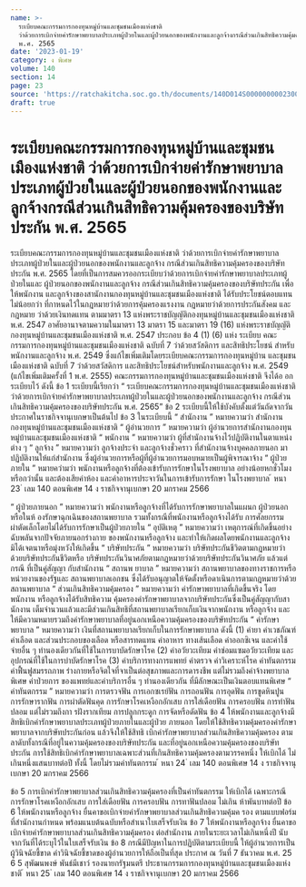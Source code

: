 ```yaml
---
name: >-
  ระเบียบคณะกรรมการกองทุนหมู่บ้านและชุมชนเมืองแห่งชาติ
  ว่าด้วยการเบิกจ่ายค่ารักษาพยาบาลประเภทผู้ป่วยในและผู้ป่วยนอกของพนักงานและลูกจ้างกรณีส่วนเกินสิทธิความคุ้มครองของบริษัทประกัน
  พ.ศ. 2565
date: '2023-01-19'
category: ง พิเศษ
volume: 140
section: 14
page: 23
source: 'https://ratchakitcha.soc.go.th/documents/140D014S0000000002300.pdf'
draft: true
---
```


# ระเบียบคณะกรรมการกองทุนหมู่บ้านและชุมชนเมืองแห่งชาติ ว่าด้วยการเบิกจ่ายค่ารักษาพยาบาลประเภทผู้ป่วยในและผู้ป่วยนอกของพนักงานและลูกจ้างกรณีส่วนเกินสิทธิความคุ้มครองของบริษัทประกัน พ.ศ. 2565

ระเบียบคณะกรรมการกองทุนหมู่บ้านและชุมชนเมืองแห่งชาติ ว่าด้วยการเบิกจ่ายค่ารักษาพยาบาลประเภทผู้ป่วยในและผู้ป่วยนอกของพนักงานและลูกจ้าง กรณีส่วนเกินสิทธิความคุ้มครองของบริษัทประกัน พ.ศ. 2565 โดยที่เป็นการสมควรออกระเบียบว่าด้วยการเบิกจ่ายค่ารักษาพยาบาลประเภทผู้ป่วยในและ ผู้ป่วยนอกของพนักงานและลูกจ้าง กรณีส่วนเกินสิทธิความคุ้มครองของบริษัทประกัน เพื่อให้พนักงาน และลูกจ้างของสานักงานกองทุนหมู่บ้านและชุมชนเมืองแห่งชาติ ได้รับประโยชน์ตอบแทนไม่น้อยกว่า ที่กาหนดไว้ในกฎหมายว่าด้วยการคุ้มครองแรงงาน กฎหมายว่าด้วยการประกันสังคม และกฎหมาย ว่าด้วยเงินทดแทน ตามมาตรา 13 แห่งพระราชบัญญัติกองทุนหมู่บ้านและชุมชนเมืองแห่งชาติ พ.ศ. 2547 อาศัยอานาจตามความในมาตรา 13 มาตรา 15 และมาตรา 19 (16) แห่งพระราชบัญญัติ กองทุนหมู่บ้านและชุมชนเมืองแห่งชาติ พ.ศ. 2547 ประกอบ ข้อ 4 (1) (6) แห่ง ระเบียบ คณะกรรมการกองทุนหมู่บ้านและชุมชนเมืองแห่งชาติ ฉบับที่ 7 ว่าด้วยสวัสดิการ และสิทธิประโยชน์ สำหรับพนักงานและลูกจ้าง พ.ศ. 2549 ซึ่งแก้ไขเพิ่มเติมโดยระเบียบคณะกรรมการกองทุนหมู่บ้าน และชุมชนเมืองแห่งชาติ ฉบับที่ 7 ว่าด้วยสวัสดิการ และสิทธิประโยชน์สำหรับพนักงานและลูกจ้าง พ.ศ. 2549 (แก้ไขเพิ่มเติมครั้งที่ 1 พ.ศ. 2555) คณะกรรมการกองทุนหมู่บ้านและชุมชนเมืองแห่งชาติ จึงได้อ อกระเบียบไว้ ดังนี้ ข้อ 1 ระเบียบนี้เรียกว่า “ ระเบียบคณะกรรมการกองทุนหมู่บ้านและชุมชนเมืองแห่งชาติ ว่าด้วยการเบิกจ่ายค่ารักษาพยาบาลประเภทผู้ป่วยในและผู้ป่วยนอกของพนักงานและลูกจ้าง กรณีส่วนเกินสิทธิความคุ้มครองของบริษัทประกัน พ.ศ. 2565” ข้อ 2 ระเบียบนี้ให้ใช้บังคับตั้งแต่วันถัดจากวันประกาศในราชกิจจานุเบกษาเป็นต้นไป ข้อ 3 ในระเบียบนี้ “ สำนักงาน ” หมายความว่า สำนักงานกองทุนหมู่บ้านและชุมชนเมืองแห่งชาติ “ ผู้อำนวยการ ” หมายความว่า ผู้อำนวยการสำนักงานกองทุนหมู่บ้านและชุมชนเมืองแห่งชาติ “ พนักงาน ” หมายความว่า ผู้ที่สำนักงานจ้างไว้ปฏิบัติงานในตาแหน่งต่าง ๆ “ ลูกจ้าง ” หมายความว่า ลูกจ้างประจำ และลูกจ้างชั่วคราว ที่สำนักงานจ้างบุคคลภายนอก มาปฏิบัติงานให้แก่สำนักงาน ซึ่งผู้อำนวยการหรือผู้ที่ผู้อำนวยการมอบหมายเป็นผู้พิจารณาจ้าง “ ผู้ป่วยภายใน ” หมายควำมว่า พนักงานหรือลูกจ้างที่ต้องเข้ารับการรักษาในโรงพยาบาล อย่างน้อยหกชั่วโมงหรือกว่านั้น และต้องเสียค่าห้อง และค่าอาหารประจาวันในการเข้ารับการรักษา ในโรงพยาบาล ้ หนา 23 ่ เลม 140 ตอนพิเศษ 14 ง ราชกิจจานุเบกษา 20 มกราคม 2566

“ ผู้ป่วยภายนอก ” หมายความว่า พนักงานหรือลูกจ้างที่ได้รับการรักษาพยาบาลในแผนก ผู้ป่วยนอกหรือในห้ องรักษาฉุกเฉินของสถานพยาบาล รวมทั้งกรณีที่พนักงานหรือลูกจ้างได้รับ การศัลยกรรมผ่าตัดเล็กโดยไม่ได้รับการรักษาเป็นผู้ป่วยภายใน “ อุบัติเหตุ ” หมายความว่า เหตุการณ์ที่เกิดขึ้นอย่างฉับพลันจากปัจจัยภายนอกร่างกาย ของพนักงานหรือลูกจ้าง และทำให้เกิดผลโดยพนักงานและลูกจ้างมิได้เจตนาหรือมุ่งหวังให้เกิดขึ้น “ บริษัทประกัน ” หมายความว่า บริษัทประกันชีวิตตามกฎหมายว่าด้วยบริษัทประกันชีวิตหรือ บริษัทประกันวินาศภัยตามกฎหมายว่าด้วยบริษัทประกันวินาศภัย แล้วแต่กรณี ที่เป็นคู่สัญญา กับสำนักงาน “ สถานพ ยาบาล ” หมายความว่า สถานพยาบาลของทางราชการหรือหน่วยงานของรัฐและ สถานพยาบาลเอกชน ซึ่งได้รับอนุญาตให้จัดตั้งหรือดาเนินการตามกฎหมายว่าด้วยสถานพยาบาล “ ส่วนเกินสิทธิความคุ้มครอง ” หมายความว่า ค่ารักษาพยาบาลที่เกิดขึ้นจริง โดยพนักงาน หรือลูกจ้างได้รับสิทธิความ คุ้มครองค่ารักษาพยาบาลจากบริษัทประกันซึ่งเป็นคู่สัญญากับสานักงาน เต็มจำนวนแล้วและมีส่วนเกินสิทธิที่สถานพยาบาลเรียกเก็บเงินจากพนักงาน หรือลูกจ้าง และ ให้มีความหมายรวมถึงค่ารักษาพยาบาลที่อยู่นอกเหนือความคุ้มครองของบริษัทประกัน “ ค่ารักษาพยาบาล ” หมายความว่า เงินที่สถานพยาบาลเรียกเก็บในการรักษาพยาบาล ดังนี้ (1) ค่ายา ค่าเวชภัณฑ์ ค่าเลือด และส่วนประกอบของเลือด หรือสารทดแทน ค่าอาหาร ทางเส้นเลือด ค่าออกซิเจน และค่าใช้จ่ายอื่น ๆ ทำนองเดียวกันที่ใช้ในการบาบัดรักษาโรค (2) ค่าอวัยวะเทียม ค่าซ่อมแซมอวัยวะเทียม และอุปกรณ์ที่ใช้ในการบำบัดรักษาโรค (3) ค่าบริการทางการแพทย์ ค่าตรวจ ค่าวิเคราะห์โรค ค่าทันตกรรม ค่าฟื้นฟูสมรรถภาพ ร่างกายหรือจิตใจที่จาเป็นต่อสุขภาพและการดารงชีพ แต่ไม่รวมถึงค่าจ้างพยาบาลพิเศษ ค่าป่วยการ ของแพทย์และค่าบริการอื่น ๆ ทำนองเดียวกัน ที่มีลักษณะเป็นเงินตอบแทนพิเศษ “ ค่าทันตกรรม ” หมายความว่า การตรวจฟัน การเอกซเรย์ฟัน การถอนฟัน การอุดฟัน การขูดหินปูน การรักษารากฟัน การผ่าตัดฟันคุด การรักษาโรคเหงือกอักเสบ การใส่เดือยฟัน การครอบฟัน การทำฟันปลอม แต่ไม่รวมถึงกา รฝังรากเทียม การปลูกกระดูก การจัดหรือดัดฟัน ข้อ 4 ให้พนักงานและลูกจ้างมีสิทธิเบิกค่ารักษาพยาบาลประเภทผู้ป่วยภายในและผู้ป่วย ภายนอก โดยให้ใช้สิทธิความคุ้มครองค่ารักษาพยาบาลจากบริษัทประกันก่อน แล้วจึงให้ใช้สิทธิ เบิกค่ารักษาพยาบาลส่วนเกินสิทธิความคุ้มครอง ตามลาดับทั้งกรณีที่อยู่ในความคุ้มครองของบริษัทประกัน และที่อยู่นอกเหนือความคุ้มครองของบริษัทประกัน การใช้สิทธิเบิกค่ารักษาพยาบาลเฉพาะส่วนที่เกินสิทธิความคุ้มครองตามวรรคหนึ่ง ให้เบิกได้ ไม่เกินหนึ่งแสนบาทต่อปี ทั้งนี้ โดยไม่รวมค่าทันตกรรม ้ หนา 24 ่ เลม 140 ตอนพิเศษ 14 ง ราชกิจจานุเบกษา 20 มกราคม 2566

ข้อ 5 การเบิกค่ารักษาพยาบาลส่วนเกินสิทธิความคุ้มครองที่เป็นค่าทันตกรรม ให้เบิกได้ เฉพาะกรณีการรักษาโรคเหงือกอักเสบ การใส่เดือยฟัน การครอบฟัน การทาฟันปลอม ไม่เกิน ห้าพันบาทต่อปี ข้อ 6 ให้พนักงานหรือลูกจ้าง ยื่นคาขอเบิกจ่ายค่ารักษาพยาบาลส่วนเกินสิทธิความคุ้มค รอง ตามแบบฟอร์มที่สำนักงานกำหนด พร้อมแนบต้นฉบับหรือสำเนาใบเสร็จรับเงิน ข้อ 7 ให้พนักงานหรือลูกจ้าง ยื่นคาขอเบิกจ่ายค่ารักษาพยาบาลส่วนเกินสิทธิความคุ้มครอง ต่อสำนักงาน ภายในระยะเวลาไม่เกินหนึ่งปี นับจากวันที่ได้ระบุไว้ในใบเสร็จรับเงิน ข้อ 8 กรณีมีปัญหาในการปฏิบัติตามระเบียบนี้ ให้ผู้อำนวยการเป็นผู้วินิจฉัยชี้ขาด คำวินิจฉัยชี้ขาดของผู้อำนวยการให้ถือเป็นที่สุด ประกาศ ณ วันที่ 7 ธันวาคม พ.ศ. 25 6 5 สุพัฒนพงษ์ พันธ์มีเชาว์ รองนายกรัฐมนตรี ประธานกรรมการกองทุนหมู่บ้านและชุมชนเมืองแห่งชาติ ้ หนา 25 ่ เลม 140 ตอนพิเศษ 14 ง ราชกิจจานุเบกษา 20 มกราคม 2566
